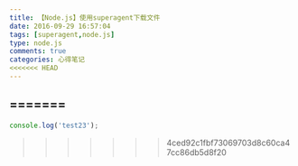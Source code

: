 ```yaml
---
title: 【Node.js】使用superagent下载文件
date: 2016-09-29 16:57:04
tags: [superagent,node.js]
type: node.js
comments: true
categories: 心得笔记
<<<<<<< HEAD
---
```

=======
---

```js
console.log('test23');
```
>>>>>>> 4ced92c1fbf73069703d8c60ca47cc86db5d8f20
